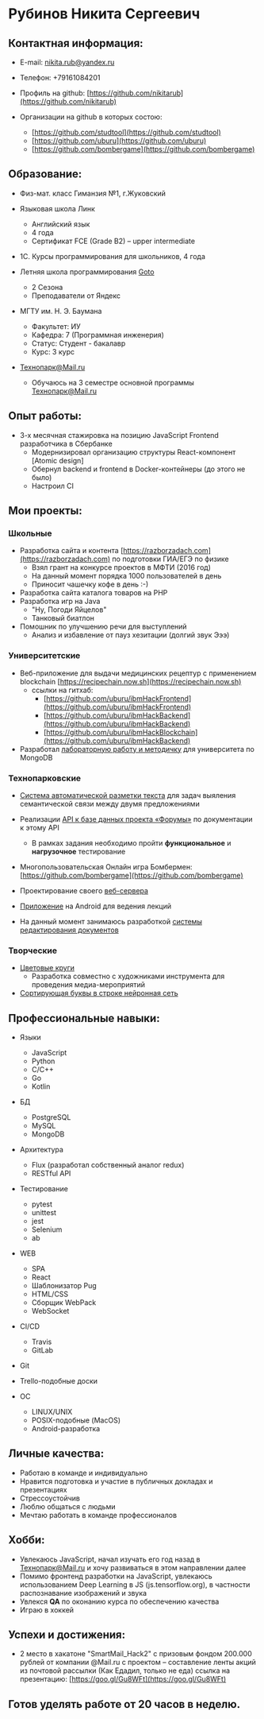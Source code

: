 # Рубинов Никита Сергеевич 

## Контактная информация:
* E-mail: nikita.rub@yandex.ru 
* Телефон: +79161084201

* Профиль на github: [https://github.com/nikitarub](https://github.com/nikitarub)
* Организации на github в которых состою:
    * [https://github.com/studtool](https://github.com/studtool)
    * [https://github.com/uburu](https://github.com/uburu)
    * [https://github.com/bombergame](https://github.com/bombergame)

## Образование:

* Физ-мат. класс Гиманзия №1, г.Жуковский 

* Языковая школа Линк 
    * Английский язык
    * 4 года 
    * Сертификат FCE (Grade B2) – upper intermediate
    
* 1С. Курсы программирования для школьников, 4 года

* Летняя школа программирования [Goto](https://goto.msk.ru)
    * 2 Сезона 
    * Преподаватели от Яндекс

* МГТУ им. Н. Э. Баумана 
    * Факультет: ИУ
    * Кафедра: 7 (Программная инженерия) 
    * Статус: Студент - бакалавр
    * Курс: 3 курс

* Технопарк@Mail.ru
    * Обучаюсь на 3 семестре основной программы Технопарк@Mail.ru 

## Опыт работы:

* 3-х месячная стажировка на позицию JavaScript Frontend разработчика в Сбербанке
    * Модернизировал организацию структуры React-компонент [Atomic design]
    * Обернул backend и frontend в Docker-контейнеры (до этого не было)
    * Настроил CI


## Мои проекты:

### Школьные
* Разработка сайта и контента [https://razborzadach.com](https://razborzadach.com) по подготовки ГИА/ЕГЭ по физике
    * Взял грант на конкурсе проектов в МФТИ (2016 год)
    * На данный момент порядка 1000 пользователей в день
    * Приносит чашечку кофе в день :-)
* Разработка сайта каталога товаров на PHP
* Разработка игр на Java
    * "Ну, Погоди Яйцелов"
    * Танковый биатлон
* Помошник по улучшению речи для выступлений
    * Анализ и избавление от пауз хезитации (долгий звук Эээ)

### Университетские 
* Веб-приложение для выдачи медицинских рецептур с применением blockchain [https://recipechain.now.sh](https://recipechain.now.sh) 
    * ссылки на гитхаб:
        * [https://github.com/uburu/ibmHackFrontend](https://github.com/uburu/ibmHackFrontend)
        * [https://github.com/uburu/ibmHackBackend](https://github.com/uburu/ibmHackBackend)
        * [https://github.com/uburu/ibmHackBlockchain](https://github.com/uburu/ibmHackBackend)
* Разработал [лабораторную работу и методичку](https://github.com/uburu/db_mongo_bmstu) для университета по MongoDB 

### Технопарковские
* [Система автоматической разметки текста](https://github.com/uburu/autoMarkup) для задач выяления семантической связи между двумя предложениями 
* Реализации [API к базе данных проекта «Форумы»](https://github.com/nikitarub/technopark_db) по документации к этому API
    * В рамках задания необходимо пройти **функциональное** и **нагрузочное** тестирование
* Многопользовательская Онлайн игра Бомбермен: [https://github.com/bombergame](https://github.com/bombergame)
* Проектирование своего [веб-сервера](https://github.com/nikitarub/highload)
* [Приложение](https://github.com/studtool/android-app/blob/dev/app/release/app-release.apk) на Android для ведения лекций

* На данный момент занимаюсь разработкой [системы редактирования документов](https://github.com/studtool)

### Творческие
* [Цветовые круги](https://uburu.github.io)
    * Разработка совместно с художниками инструмента для проведения медиа-мероприятий 
* [Сортирующая буквы в строке нейронная сеть](https://github.com/uburu/simple-nets/blob/master/sorting_net/sorting_net.ipynb)

## Профессиональные навыки:

* Языки 
    * JavaScript
    * Python
    * C/C++
    * Go
    * Kotlin

* БД
    * PostgreSQL
    * MySQL
    * MongoDB

* Архитектура
    * Flux (разработал собственный аналог redux)
    * RESTful API

* Тестирование
    * pytest
    * unittest
    * jest
    * Selenium
    * ab

* WEB
    * SPA
    * React
    * Шаблонизатор Pug
    * HTML/CSS
    * Сборщик WebPack
    * WebSocket

* CI/CD 
    * Travis
    * GitLab

* Git

* Trello-подобные доски

* ОС 
    * LINUX/UNIX 
    * POSIX-подобные (MacOS)
    * Android-разработка


## Личные качества:

* Работаю в команде и индивидуально
* Нравится подготовка и участие в публичных докладах и презентациях
* Стрессоустойчив
* Люблю общаться с людьми
* Мечтаю работать в команде профессионалов


## Хобби:
* Увлекаюсь JavaScript, начал изучать его год назад в Технопарк@Mail.ru и хочу развиваться в этом направлении далее 
* Помимо фронтенд разработки на JavaScript, увлекаюсь использованием Deep Learning в JS (js.tensorflow.org), в частности распознавание изображений и звука
* Увлекся **QA** по оконанию курса по обеспечению  качества
* Играю в хоккей


## Успехи и достижения:
* 2 место в хакатоне "SmartMail_Hack2" с призовым фондом 200.000 рублей от компании @Mail.ru с проектом – составление ленты акций из почтовой рассылки (Как Едадил, только не еда)
ссылка на презентацию: [https://goo.gl/Gu8WFt](https://goo.gl/Gu8WFt)


## Готов уделять работе от 20 часов в неделю. 
